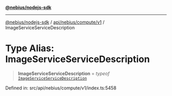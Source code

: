 [**@nebius/nodejs-sdk**](../../../../../README.md)

---

[@nebius/nodejs-sdk](../../../../../README.md) / [api/nebius/compute/v1](../README.md) / ImageServiceServiceDescription

# Type Alias: ImageServiceServiceDescription

> **ImageServiceServiceDescription** = _typeof_ [`ImageServiceServiceDescription`](../variables/ImageServiceServiceDescription.md)

Defined in: src/api/nebius/compute/v1/index.ts:5458
